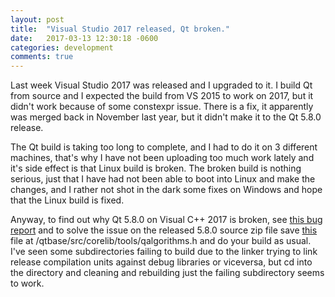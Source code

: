```yaml
---
layout: post
title:  "Visual Studio 2017 released, Qt broken."
date:   2017-03-13 12:30:18 -0600
categories: development
comments: true
---
```


Last week Visual Studio 2017 was released and I upgraded to it. I build Qt from source and I expected the build from VS 2015 to work on 2017, but it didn't work because of some constexpr issue. There is a fix, it apparently was merged back in November last year, but it didn't make it to the Qt 5.8.0 release.

The Qt build is taking too long to complete, and I had to do it on 3 different machines, that's why I have not been uploading too much work lately and it's side effect is that Linux build is broken. The broken build is nothing serious, just that I have had not been able to boot into Linux and make the changes, and I rather not shot in the dark some fixes on Windows and hope that the Linux build is fixed.

Anyway, to find out why Qt 5.8.0 on Visual C++ 2017 is broken, see [this bug report](https://bugreports.qt.io/browse/QTBUG-57086) and to solve the issue on the released 5.8.0 source zip file save [this](https://codereview.qt-project.org/gitweb?p=qt/qtbase.git;a=blob_plain;f=src/corelib/tools/qalgorithms.h;h=7e846956f5fc60e720c1f075cca69ea75e86d80b;hb=a103992f49045323a3aaa4970eb1ee5f65a378dd) file at <source>/qtbase/src/corelib/tools/qalgorithms.h and do your build as usual. I've seen some subdirectories failing to build due to the linker trying to link release compilation units against debug libraries or viceversa, but cd into the directory and cleaning and rebuilding just the failing subdirectory seems to work.